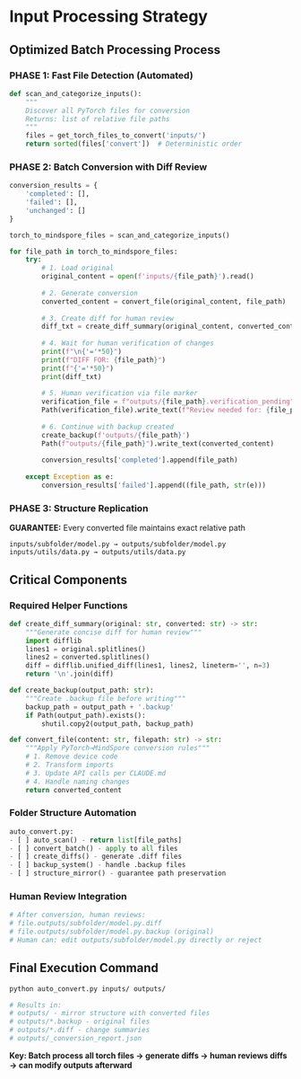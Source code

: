 # Input Processing Strategy

## Optimized Batch Processing Process

### PHASE 1: Fast File Detection (Automated)

```python
def scan_and_categorize_inputs():
    """
    Discover all PyTorch files for conversion
    Returns: list of relative file paths
    """
    files = get_torch_files_to_convert('inputs/')
    return sorted(files['convert'])  # Deterministic order
```

### PHASE 2: Batch Conversion with Diff Review

```python
conversion_results = {
    'completed': [],
    'failed': [],
    'unchanged': []
}

torch_to_mindspore_files = scan_and_categorize_inputs()

for file_path in torch_to_mindspore_files:
    try:
        # 1. Load original
        original_content = open(f'inputs/{file_path}').read()
        
        # 2. Generate conversion
        converted_content = convert_file(original_content, file_path)
        
        # 3. Create diff for human review
        diff_txt = create_diff_summary(original_content, converted_content)
        
        # 4. Wait for human verification of changes
        print(f"\n{'='*50}")
        print(f"DIFF FOR: {file_path}")
        print(f"{'='*50}")
        print(diff_txt)
        
        # 5. Human verification via file marker
        verification_file = f"outputs/{file_path}.verification_pending"
        Path(verification_file).write_text(f"Review needed for: {file_path}\n{diff_txt}")
        
        # 6. Continue with backup created
        create_backup(f'outputs/{file_path}')
        Path(f"outputs/{file_path}").write_text(converted_content)
        
        conversion_results['completed'].append(file_path)
        
    except Exception as e:
        conversion_results['failed'].append((file_path, str(e)))
```

### PHASE 3: Structure Replication

**GUARANTEE:** Every converted file maintains exact relative path
```
inputs/subfolder/model.py → outputs/subfolder/model.py
inputs/utils/data.py → outputs/utils/data.py
```

## Critical Components

### Required Helper Functions
```python
def create_diff_summary(original: str, converted: str) -> str:
    """Generate concise diff for human review"""
    import difflib
    lines1 = original.splitlines()
    lines2 = converted.splitlines()
    diff = difflib.unified_diff(lines1, lines2, lineterm='', n=3)
    return '\n'.join(diff)

def create_backup(output_path: str):
    """Create .backup file before writing"""
    backup_path = output_path + '.backup'
    if Path(output_path).exists():
        shutil.copy2(output_path, backup_path)

def convert_file(content: str, filepath: str) -> str:
    """Apply PyTorch→MindSpore conversion rules"""
    # 1. Remove device code
    # 2. Transform imports
    # 3. Update API calls per CLAUDE.md
    # 4. Handle naming changes
    return converted_content

```

### Folder Structure Automation
```python
auto_convert.py:
- [ ] auto_scan() - return list[file_paths]
- [ ] convert_batch() - apply to all files
- [ ] create_diffs() - generate .diff files
- [ ] backup_system() - handle .backup files
- [ ] structure_mirror() - guarantee path preservation
```

### Human Review Integration
```python
# After conversion, human reviews:
# file.outputs/subfolder/model.py.diff
# file.outputs/subfolder/model.py.backup (original)
# Human can: edit outputs/subfolder/model.py directly or reject
```

## Final Execution Command
```bash
python auto_convert.py inputs/ outputs/

# Results in:
# outputs/ - mirror structure with converted files
# outputs/*.backup - original files
# outputs/*.diff - change summaries
# outputs/_conversion_report.json
```

**Key: Batch process all torch files → generate diffs → human reviews diffs → can modify outputs afterward**